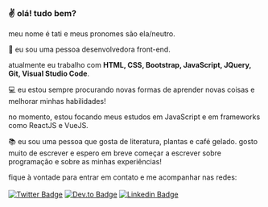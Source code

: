 ### :v: olá! tudo bem?

meu nome é tati e meus pronomes são ela/neutro.

:sunflower: eu sou uma pessoa desenvolvedora front-end.

atualmente eu trabalho com **HTML, CSS, Bootstrap, JavaScript, JQuery, Git, Visual Studio Code**.

:computer: eu estou sempre procurando novas formas de aprender novas coisas e melhorar minhas habilidades!

no momento, estou focando meus estudos em JavaScript e em frameworks como ReactJS e VueJS.

:books: eu sou uma pessoa que gosta de literatura, plantas e café gelado. gosto muito de escrever e espero em breve começar a escrever sobre programação e sobre as minhas experiências!

fique à vontade para entrar em contato e me acompanhar nas redes:<br><br>
[![Twitter Badge](https://img.shields.io/badge/-Twitter-blue?style=for-the-badge&logo=Twitter&logoColor=white&link=https://www.twitter.com/tatialveso/)](https://www.twitter.com/tatialveso/) [![Dev.to Badge](https://img.shields.io/badge/-DEV.TO-black?style=for-the-badge&logo=devto&logoColor=white&link=https://dev.to/tatialveso)](https://dev.to/tatialveso) [![Linkedin Badge](https://img.shields.io/badge/-LinkedIn-blue?style=for-the-badge&logo=Linkedin&logoColor=white&link=https://www.linkedin.com/in/tatialveso/)](https://www.linkedin.com/in/tatialveso/)

